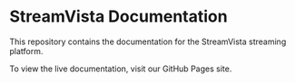 
# StreamVista Documentation

This repository contains the documentation for the StreamVista streaming platform.

To view the live documentation, visit our GitHub Pages site.
